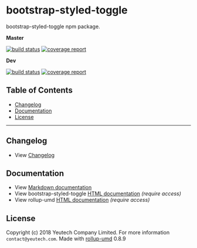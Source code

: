 # bootstrap-styled-toggle

bootstrap-styled-toggle npm package.

**Master**

[![build status](https://module.kopaxgroup.com/bootstrap-styled/bootstrap-styled-toggle/badges/master/build.svg)](https://module.kopaxgroup.com/bootstrap-styled/bootstrap-styled-toggle/commits/master)
[![coverage report](https://module.kopaxgroup.com/bootstrap-styled/bootstrap-styled-toggle/badges/master/coverage.svg)](https://module.kopaxgroup.com/bootstrap-styled/bootstrap-styled-toggle/commits/master)

**Dev**

[![build status](https://module.kopaxgroup.com/bootstrap-styled/bootstrap-styled-toggle/badges/dev/build.svg)](https://module.kopaxgroup.com/bootstrap-styled/bootstrap-styled-toggle/commits/dev)
[![coverage report](https://module.kopaxgroup.com/bootstrap-styled/bootstrap-styled-toggle/badges/dev/coverage.svg)](https://module.kopaxgroup.com/bootstrap-styled/bootstrap-styled-toggle/commits/dev)


## Table of Contents

  - [Changelog](#changelog)
  - [Documentation](#documentation)
  - [License](#license)

---

## Changelog

  - View [Changelog](CHANGELOG.md)
  
## Documentation

  - View [Markdown documentation](docs)
  - View bootstrap-styled-toggle [HTML documentation](https://bootstrap-styled.yeutech.com/bootstrap-styled-toggle) *(require access)*
  - View rollup-umd [HTML documentation](https://dev-tools.yeutech.com/rollup-umd) *(require access)*

## License

Copyright (c) 2018 Yeutech Company Limited. For more information `contact@yeutech.com`. Made with [rollup-umd](https://module.kopaxgroup.com/dev-tools/rollup-umd/tags/0.8.9) 0.8.9
